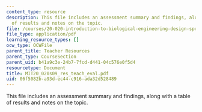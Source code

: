```yaml
---
content_type: resource
description: This file includes an assessment summary and findings, along with a table
  of results and notes on the topic.
file: /courses/20-020-introduction-to-biological-engineering-design-spring-2009/06f5082ba93dec44c916ada32d528489_MIT20_020s09_res_teach_eval.pdf
file_type: application/pdf
learning_resource_types: []
ocw_type: OCWFile
parent_title: Teacher Resources
parent_type: CourseSection
parent_uid: b41a9c3e-24b7-7fcd-d441-04c576e0f5d4
resourcetype: Document
title: MIT20_020s09_res_teach_eval.pdf
uid: 06f5082b-a93d-ec44-c916-ada32d528489
---
```

This file includes an assessment summary and findings, along with a table of results and notes on the topic.

